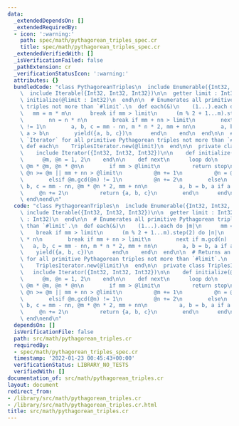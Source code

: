 ```yaml
---
data:
  _extendedDependsOn: []
  _extendedRequiredBy:
  - icon: ':warning:'
    path: spec/math/pythagorean_triples_spec.cr
    title: spec/math/pythagorean_triples_spec.cr
  _extendedVerifiedWith: []
  _isVerificationFailed: false
  _pathExtension: cr
  _verificationStatusIcon: ':warning:'
  attributes: {}
  bundledCode: "class PythagoreanTriples\n  include Enumerable({Int32, Int32, Int32})\n\
    \  include Iterable({Int32, Int32, Int32})\n\n  getter limit : Int32\n\n  def\
    \ initialize(@limit : Int32)\n  end\n\n  # Enumerates all primitive Pythagorean\
    \ triples not more than `#limit`.\n  def each(&)\n    (1...).each do |m|\n   \
    \   mm = m * m\n      break if mm > limit\n      (m % 2 + 1...m).step(2) do |n|\n\
    \        nn = n * n\n        break if mm + nn > limit\n        next if m.gcd(n)\
    \ != 1\n        a, b, c = mm - nn, m * n * 2, mm + nn\n        a, b = b, a if\
    \ a > b\n        yield({a, b, c})\n      end\n    end\n  end\n\n  # Returns an\
    \ `Iterator` for all primitive Pythagorean triples not more than `#limit`.\n \
    \ def each\n    TriplesIterator.new(@limit)\n  end\n\n  private class TriplesIterator\n\
    \    include Iterator({Int32, Int32, Int32})\n\n    def initialize(@limit : Int32)\n\
    \      @m, @n = 1, 2\n    end\n\n    def next\n      loop do\n        mm, nn =\
    \ @m * @m, @n * @n\n        if mm > @limit\n          return stop\n        elsif\
    \ @n >= @m || mm + nn > @limit\n          @m += 1\n          @n = @m % 2 + 1\n\
    \        elsif @m.gcd(@n) != 1\n          @n += 2\n        else\n          a,\
    \ b, c = mm - nn, @m * @n * 2, mm + nn\n          a, b = b, a if a > b\n     \
    \     @n += 2\n          return {a, b, c}\n        end\n      end\n    end\n \
    \ end\nend\n"
  code: "class PythagoreanTriples\n  include Enumerable({Int32, Int32, Int32})\n \
    \ include Iterable({Int32, Int32, Int32})\n\n  getter limit : Int32\n\n  def initialize(@limit\
    \ : Int32)\n  end\n\n  # Enumerates all primitive Pythagorean triples not more\
    \ than `#limit`.\n  def each(&)\n    (1...).each do |m|\n      mm = m * m\n  \
    \    break if mm > limit\n      (m % 2 + 1...m).step(2) do |n|\n        nn = n\
    \ * n\n        break if mm + nn > limit\n        next if m.gcd(n) != 1\n     \
    \   a, b, c = mm - nn, m * n * 2, mm + nn\n        a, b = b, a if a > b\n    \
    \    yield({a, b, c})\n      end\n    end\n  end\n\n  # Returns an `Iterator`\
    \ for all primitive Pythagorean triples not more than `#limit`.\n  def each\n\
    \    TriplesIterator.new(@limit)\n  end\n\n  private class TriplesIterator\n \
    \   include Iterator({Int32, Int32, Int32})\n\n    def initialize(@limit : Int32)\n\
    \      @m, @n = 1, 2\n    end\n\n    def next\n      loop do\n        mm, nn =\
    \ @m * @m, @n * @n\n        if mm > @limit\n          return stop\n        elsif\
    \ @n >= @m || mm + nn > @limit\n          @m += 1\n          @n = @m % 2 + 1\n\
    \        elsif @m.gcd(@n) != 1\n          @n += 2\n        else\n          a,\
    \ b, c = mm - nn, @m * @n * 2, mm + nn\n          a, b = b, a if a > b\n     \
    \     @n += 2\n          return {a, b, c}\n        end\n      end\n    end\n \
    \ end\nend\n"
  dependsOn: []
  isVerificationFile: false
  path: src/math/pythagorean_triples.cr
  requiredBy:
  - spec/math/pythagorean_triples_spec.cr
  timestamp: '2022-01-23 00:45:43+00:00'
  verificationStatus: LIBRARY_NO_TESTS
  verifiedWith: []
documentation_of: src/math/pythagorean_triples.cr
layout: document
redirect_from:
- /library/src/math/pythagorean_triples.cr
- /library/src/math/pythagorean_triples.cr.html
title: src/math/pythagorean_triples.cr
---
```

